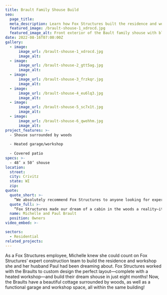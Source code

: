 ```yaml
---
title: Brault Family Shouse Build
seo:
  page_title:
  meta_description: Learn how Fox Structures built the residence and workshop Michelle and her husband Paul had been dreaming about.
  featured_image: /brault-shouse-1_xdrocd.jpg
  featured_image_alt: Front exterior of the Bault family shouse with black metal siding and covered front porch
date: 2022-08-16T07:00:00Z
gallery: 
  - image: 
      image_url: /brault-shouse-1_xdrocd.jpg
      image_alt:
  - image: 
      image_url: /brault-shouse-2_gtt5ag.jpg
      image_alt:
  - image: 
      image_url: /brault-shouse-3_frzkqr.jpg
      image_alt:
  - image: 
      image_url: /brault-shouse-4_eu6lq3.jpg
      image_alt:
  - image: 
      image_url: /brault-shouse-5_sc7x1t.jpg
      image_alt:
  - image: 
      image_url: /brault-shouse-6_qwehhm.jpg
      image_alt:
project_features: >-
  - Shouse surrounded by woods
  
  - Heated garage/workshop
  
  - Covered patio
specs: >-
  - 48’ x 50’ shouse
location:
  street: 
  city: Crivitz
  state: WI
  zip:
quote:
  quote_short: >-
    “We absolutely recommend Fox Structures to anyone looking for expert constructors who truly care about their customers’ wants and needs. We wouldn’t have gone anywhere else for our shouse build!”
  quote_full: >-
    “Fox Structures made our dream of a cabin in the woods a reality—it was absolutely perfect! The craftsmanship is superb, and the whole team did an excellent job keeping us informed, answering questions and even sending us daily progress photos. We absolutely recommend Fox Structures to anyone looking for expert constructors who truly care about their customers’ wants and needs. We wouldn’t have gone anywhere else for our shouse build!”
  name: Michelle and Paul Brault
  position: Owners
video_embed: >-

sectors:
  - Residential
related_projects: 
---
```


As a Fox Structures employee, Michelle knew she could count on Fox Structures’ expert construction team to build the residence and workshop she and her husband Paul had been dreaming about. Fox Structures worked with the Braults to custom design the perfect layout—complete with a heated workshop—and build their dream shouse in just eight months! Now, the Braults have a beautiful cottage surrounded by woods, as well as a functional garage and workshop space, all within the same building!
